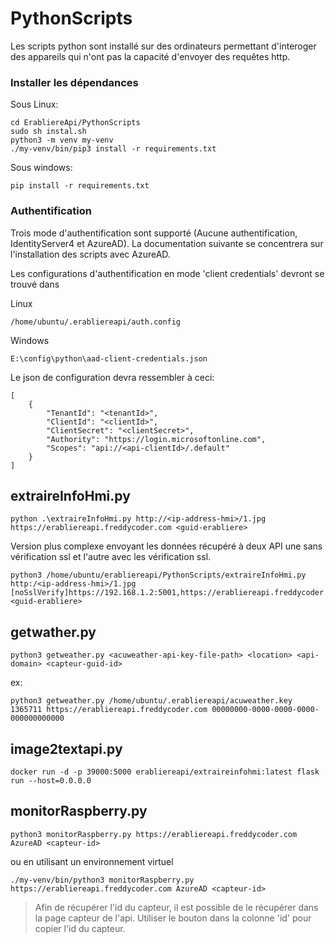 # PythonScripts

Les scripts python sont installé sur des ordinateurs permettant d'interoger des appareils qui n'ont pas la capacité d'envoyer des requêtes http.

### Installer les dépendances

Sous Linux:
```
cd ErabliereApi/PythonScripts
sudo sh instal.sh
python3 -m venv my-venv
./my-venv/bin/pip3 install -r requirements.txt
```

Sous windows:
```
pip install -r requirements.txt
```

### Authentification

Trois mode d'authentification sont supporté (Aucune authentification, IdentityServer4 et AzureAD). La documentation suivante se concentrera sur l'installation des scripts avec AzureAD.

Les configurations d'authentification en mode 'client credentials' devront se trouvé dans

Linux
```
/home/ubuntu/.erabliereapi/auth.config
```

Windows
```
E:\config\python\aad-client-credentials.json
```

Le json de configuration devra ressembler à ceci:

```
[
    {
        "TenantId": "<tenantId>",
        "ClientId": "<clientId>",
        "ClientSecret": "<clientSecret>",
        "Authority": "https://login.microsoftonline.com",
        "Scopes": "api://<api-clientId>/.default"
    }
]
```

## extraireInfoHmi.py

```
python .\extraireInfoHmi.py http://<ip-address-hmi>/1.jpg https://erabliereapi.freddycoder.com <guid-erabliere>
```

Version plus complexe envoyant les données récupéré à deux API une sans vérification ssl et l'autre avec les vérification ssl.

```
python3 /home/ubuntu/erabliereapi/PythonScripts/extraireInfoHmi.py http:/<ip-address-hmi>/1.jpg [noSslVerify]https://192.168.1.2:5001,https://erabliereapi.freddycoder.com <guid-erabliere>
```

## getwather.py

```
python3 getweather.py <acuweather-api-key-file-path> <location> <api-domain> <capteur-guid-id>
```
ex:
```
python3 getweather.py /home/ubuntu/.erabliereapi/acuweather.key 1365711 https://erabliereapi.freddycoder.com 00000000-0000-0000-0000-000000000000
```

## image2textapi.py

```docker
docker run -d -p 39000:5000 erabliereapi/extraireinfohmi:latest flask run --host=0.0.0.0
```

## monitorRaspberry.py

```
python3 monitorRaspberry.py https://erabliereapi.freddycoder.com AzureAD <capteur-id>
```
ou en utilisant un environnement virtuel
```
./my-venv/bin/python3 monitorRaspberry.py https://erabliereapi.freddycoder.com AzureAD <capteur-id>
```

> Afin de récupérer l'id du capteur, il est possible de le récupérer dans la page capteur de l'api. Utiliser le bouton dans la colonne 'id' pour copier l'id du capteur.